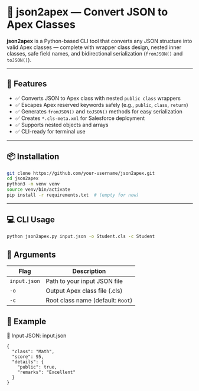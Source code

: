 # 🔁 json2apex — Convert JSON to Apex Classes

**json2apex** is a Python-based CLI tool that converts any JSON structure into valid Apex classes — complete with wrapper class design, nested inner classes, safe field names, and bidirectional serialization (`fromJSON()` and `toJSON()`).

---

## 🚀 Features

- ✅ Converts JSON to Apex class with nested `public class` wrappers
- ✅ Escapes Apex reserved keywords safely (e.g., `public`, `class`, `return`)
- ✅ Generates `fromJSON()` and `toJSON()` methods for easy serialization
- ✅ Creates `*.cls-meta.xml` for Salesforce deployment
- ✅ Supports nested objects and arrays
- ✅ CLI-ready for terminal use

---

## 📦 Installation

```bash
git clone https://github.com/your-username/json2apex.git
cd json2apex
python3 -m venv venv
source venv/bin/activate
pip install -r requirements.txt  # (empty for now)
```

---

## 💻 CLI Usage

```bash
python json2apex.py input.json -o Student.cls -c Student
```

## 📄 Arguments

| Flag         | Description                       |
| ------------ | --------------------------------- |
| `input.json` | Path to your input JSON file      |
| `-o`         | Output Apex class file (.cls)     |
| `-c`         | Root class name (default: `Root`) |

## 📂 Example

🔸 Input JSON: input.json

```
{
  "class": "Math",
  "score": 95,
  "details": {
    "public": true,
    "remarks": "Excellent"
  }
}
```
